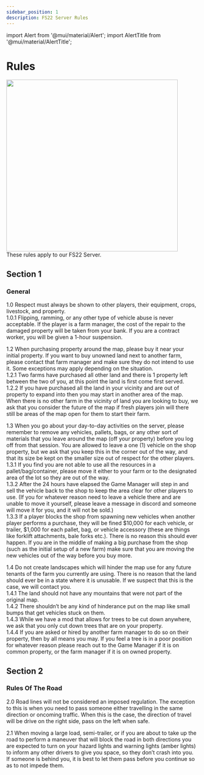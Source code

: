 ```yaml
---
sidebar_position: 1
description: FS22 Server Rules
---
```

import Alert from '@mui/material/Alert';
import AlertTitle from '@mui/material/AlertTitle';

# Rules

<div class="flex-vcenter mb-1">
<img src="https://cdn.akamai.steamstatic.com/steam/apps/1248130/header.jpg" width="450px"/>
</div>
These rules apply to our FS22 Server.

## Section 1
### General

<a class="tricky-color">1.0</a> Respect must always be shown to other players, their equipment, crops, livestock, and property.<br/>
<a class="tricky-color">1.0.1</a> Flipping, ramming, or any other type of vehicle abuse is never acceptable. If the player is a farm manager, the cost of the repair to the damaged property will be taken from your bank. If you are a contract worker, you will be given a 1-hour suspension.

<a class="tricky-color">1.2</a> When purchasing property around the map, please buy it near your initial property. If you want to buy unowned land next to another farm, please contact that farm manager and make sure they do not intend to use it. Some exceptions may apply depending on the situation.<br/>
<a class="tricky-color">1.2.1</a> Two farms have purchased all other land and there is 1 property left between the two of you, at this point the land is first come first served.<br/>
<a class="tricky-color">1.2.2</a> If you have purchased all the land in your vicinity and are out of property to expand into then you may start in another area of the map. When there is no other farm in the vicinity of land you are looking to buy, we ask that you consider the future of the map if fresh players join will there still be areas of the map open for them to start their farm.

<a class="tricky-color">1.3</a> When you go about your day-to-day activities on the server, please remember to remove any vehicles, pallets, bags, or any other sort of materials that you leave around the map (off your property) before you log off from that session.
You are allowed to leave a one (1) vehicle on the shop property, but we ask that you keep this in the corner out of the way, and that its size be kept on the smaller size out of respect for the other players.<br/>
<a class="tricky-color">1.3.1</a> If you find you are not able to use all the resources in a pallet/bag/container, please move it either to your farm or to the designated area of the lot so they are out of the way.<br/>
<a class="tricky-color">1.3.2</a> After the 24 hours have elapsed the Game Manager will step in and sell the vehicle back to the shop to keep the area clear for other players to use. (If you for whatever reason need to leave a vehicle there and are unable to move it yourself, please leave a message in discord and someone will move it for you, and it will not be sold.)<br/>
<a class="tricky-color">1.3.3</a> If a player blocks the shop from spawning new vehicles when another player performs a purchase, they will be fined $10,000 for each vehicle, or trailer, $1,000 for each pallet, bag, or vehicle accessory (these are things like forklift attachments, bale forks etc.). There is no reason this should ever happen. If you are in the middle of making a big purchase from the shop (such as the initial setup of a new farm) make sure that you are moving the new vehicles out of the way before you buy more.

<a class="tricky-color">1.4</a> Do not create landscapes which will hinder the map use for any future tenants of the farm you currently are using. There is no reason that the land should ever be in a state where it is unusable. If we suspect that this is the case, we will contact you.<br/>
<a class="tricky-color">1.4.1</a> The land should not have any mountains that were not part of the original map.<br/>
<a class="tricky-color">1.4.2</a> There shouldn’t be any kind of hinderance put on the map like small bumps that get vehicles stuck on them.<br/>
<a class="tricky-color">1.4.3</a> While we have a mod that allows for trees to be cut down anywhere, we ask that you only cut down trees that are on your property. <br/>
<a class="tricky-color">1.4.4</a> If you are asked or hired by another farm manager to do so on their property, then by all means you may. If you feel a tree is in a poor position for whatever reason please reach out to the Game Manager if it is on common property, or the farm manager if it is on owned property.

## Section 2
### Rules Of The Road

<a class="tricky-color">2.0</a> Road lines will not be considered an imposed regulation. The exception to this is when you need to pass someone either travelling in the same direction or oncoming traffic. When this is the case, the direction of travel will be drive on the right side, pass on the left when safe.

<a class="tricky-color">2.1</a> When moving a large load, semi-trailer, or if you are about to take up the road to perform a maneuver that will block the road in both directions you are expected to turn on your hazard lights and warning lights (amber lights) to inform any other drivers to give you space, so they don’t crash into you. If someone is behind you, it is best to let them pass before you continue so as to not impede them.